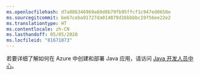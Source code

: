 ```yaml
---
ms.openlocfilehash: d7a086346969a60d8b79fb95ffcf1c947ed0650e
ms.sourcegitcommit: be67ceba91727da014879d16bbbbc19756ee22e2
ms.translationtype: HT
ms.contentlocale: zh-CN
ms.lasthandoff: 05/05/2020
ms.locfileid: "81671873"
---
```

若要详细了解如何在 Azure 中创建和部署 Java 应用，请访问 [Java 开发人员中心](/java/api)。